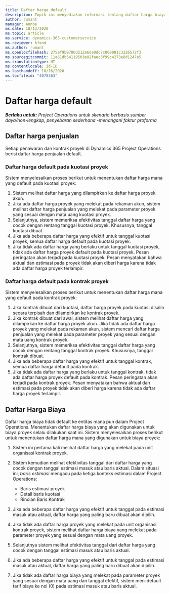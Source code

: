 ```yaml
---
title: Daftar harga default
description: Topik ini menyediakan informasi tentang daftar harga biaya dan penjualan default dalam Project Operations.
author: rumant
manager: Annbe
ms.date: 10/13/2020
ms.topic: article
ms.service: dynamics-365-customerservice
ms.reviewer: kfend
ms.author: rumant
ms.openlocfilehash: 275ef9b9706d212a6da0dc7c060081c3226572f3
ms.sourcegitcommit: 11a61db54119503e82faec5f99c4273e8d1247e5
ms.translationtype: HT
ms.contentlocale: id-ID
ms.lasthandoff: 10/16/2020
ms.locfileid: "4078363"
---
```

# <a name="default-price-lists"></a>Daftar harga default

_**Berlaku untuk:** Project Operations untuk skenario berbasis sumber daya/non-lengkap, penyebaran sederhana -menangani faktur proforma_

## <a name="sales-price-lists"></a>Daftar harga penjualan

Setiap penawaran dan kontrak proyek di Dynamics 365 Project Operations berisi daftar harga penjualan default. 

### <a name="price-list-default-on-project-quotes"></a>Daftar harga default pada kuotasi proyek
Sistem menyelesaikan proses berikut untuk menentukan daftar harga mana yang default pada kuotasi proyek:

1. Sistem melihat daftar harga yang dilampirkan ke daftar harga proyek akun. 
2. Jika ada daftar harga proyek yang melekat pada rekaman akun, sistem melihat daftar harga penjualan yang melekat pada parameter proyek yang sesuai dengan mata uang kuotasi proyek.
3. Selanjutnya, sistem memeriksa efektivitas tanggal daftar harga yang cocok dengan rentang tanggal kuotasi proyek. Khususnya, tanggal kuotasi dibuat.
4. Jika ada beberapa daftar harga yang efektif untuk tanggal kuotasi proyek, semua daftar harga default pada kuotasi proyek.
5. Jika tidak ada daftar harga yang berlaku untuk tanggal kuotasi proyek, tidak ada daftar harga proyek default pada kuotasi proyek. Pesan peringatan akan terjadi pada kuotasi proyek. Pesan menyatakan bahwa aktual dan estimasi pada proyek tidak akan diberi harga karena tidak ada daftar harga proyek terlampir.

### <a name="price-list-default-on-project-contracts"></a>Daftar harga default pada kontrak proyek 
Sistem menyelesaikan proses berikut untuk menentukan daftar harga mana yang default pada kontrak proyek:

1. Jika kontrak dibuat dari kuotasi, daftar harga proyek pada kuotasi disalin secara terpisah dan dilampirkan ke kontrak proyek.
2. Jika kontrak dibuat dari awal, sistem melihat daftar harga yang dilampirkan ke daftar harga proyek akun. Jika tidak ada daftar harga proyek yang melekat pada rekaman akun, sistem mencari daftar harga penjualan yang melekat pada parameter proyek yang sesuai dengan mata uang kontrak proyek.
4. Selanjutnya, sistem memeriksa efektivitas tanggal daftar harga yang cocok dengan rentang tanggal kontrak proyek. Khususnya, tanggal kontrak dibuat.
5. Jika ada beberapa daftar harga yang efektif untuk tanggal kontrak, semua daftar harga default pada kontrak.
6. Jika tidak ada daftar harga yang berlaku untuk tanggal kontrak, tidak ada daftar harga proyek default pada kontrak. Pesan peringatan akan terjadi pada kontrak proyek. Pesan menyatakan bahwa aktual dan estimasi pada proyek tidak akan diberi harga karena tidak ada daftar harga proyek terlampir.

## <a name="cost-price-lists"></a>Daftar Harga Biaya

Daftar harga biaya tidak default ke entitas mana pun dalam Project Operations. Menentukan daftar harga biaya yang akan digunakan untuk biaya proyek selalu dilakukan saat ini. Sistem menyelesaikan proses berikut untuk menentukan daftar harga mana yang digunakan untuk biaya proyek:

1. Sistem ini pertama kali melihat daftar harga yang melekat pada unit organisasi kontrak proyek.
2. Sistem kemudian melihat efektivitas tanggal dari daftar harga yang cocok dengan tanggal estimasi masuk atau baris aktual. Dalam situasi ini, *baris estimasi* mengacu pada ketiga konteks estimasi dalam Project Operations:

    - Baris estimasi proyek
    - Detail baris kuotasi
    - Rincian Baris Kontrak
  
3. Jika ada beberapa daftar harga yang efektif untuk tanggal pada estimasi masuk atau aktual, daftar harga yang paling baru dibuat akan dipilih.
4. Jika tidak ada daftar harga proyek yang melekat pada unit organisasi kontrak proyek, sistem melihat daftar harga biaya yang melekat pada parameter proyek yang sesuai dengan mata uang proyek.
5. Selanjutnya sistem melihat efektivitas tanggal dari daftar harga yang cocok dengan tanggal estimasi masuk atau baris aktual. 
6. Jika ada beberapa daftar harga yang efektif untuk tanggal pada estimasi masuk atau aktual, daftar harga yang paling baru dibuat akan dipilih.
7. Jika tidak ada daftar harga biaya yang melekat pada parameter proyek yang sesuai dengan mata uang dan tanggal efektif, sistem men-default tarif biaya ke nol (0) pada estimasi masuk atau baris aktual.

